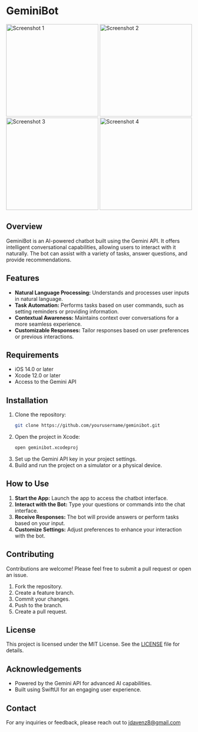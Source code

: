 
# GeminiBot
<img src="https://github.com/user-attachments/assets/e002ed5b-970a-4248-93a0-6dc16996b17c" alt="Screenshot 1" width="250" />
<img src="https://github.com/user-attachments/assets/e3811060-887e-4f67-8b15-cd42fef58228" alt="Screenshot 2" width="250" />
<img src="https://github.com/user-attachments/assets/a8676aaf-985d-448c-8601-e5627271e59f" alt="Screenshot 3" width="250" />
<img src="https://github.com/user-attachments/assets/675b5989-af63-40f0-bdb4-fca30cbe34d3" alt="Screenshot 4" width="250" />



## Overview

GeminiBot is an AI-powered chatbot built using the Gemini API. It offers intelligent conversational capabilities, allowing users to interact with it naturally. The bot can assist with a variety of tasks, answer questions, and provide recommendations.

## Features

- **Natural Language Processing:** Understands and processes user inputs in natural language.
- **Task Automation:** Performs tasks based on user commands, such as setting reminders or providing information.
- **Contextual Awareness:** Maintains context over conversations for a more seamless experience.
- **Customizable Responses:** Tailor responses based on user preferences or previous interactions.

## Requirements

- iOS 14.0 or later
- Xcode 12.0 or later
- Access to the Gemini API

## Installation

1. Clone the repository:
   ```bash
   git clone https://github.com/yourusername/geminibot.git
   ```
2. Open the project in Xcode:
   ```bash
   open geminibot.xcodeproj
   ```
3. Set up the Gemini API key in your project settings.
4. Build and run the project on a simulator or a physical device.

## How to Use

1. **Start the App:** Launch the app to access the chatbot interface.
2. **Interact with the Bot:** Type your questions or commands into the chat interface.
3. **Receive Responses:** The bot will provide answers or perform tasks based on your input.
4. **Customize Settings:** Adjust preferences to enhance your interaction with the bot.



## Contributing

Contributions are welcome! Please feel free to submit a pull request or open an issue.

1. Fork the repository.
2. Create a feature branch.
3. Commit your changes.
4. Push to the branch.
5. Create a pull request.

## License

This project is licensed under the MIT License. See the [LICENSE](LICENSE) file for details.

## Acknowledgements

- Powered by the Gemini API for advanced AI capabilities.
- Built using SwiftUI for an engaging user experience.

## Contact

For any inquiries or feedback, please reach out to jdavenz8@gmail.com
